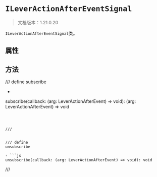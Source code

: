 # `ILeverActionAfterEventSignal`

> 文档版本：1.21.0.20

`ILeverActionAfterEventSignal`类。

## 属性

## 方法

/// define
subscribe

- ```js
subscribe(callback: (arg: LeverActionAfterEvent) => void): (arg: LeverActionAfterEvent) => void
```



///


/// define
unsubscribe

- ```js
unsubscribe(callback: (arg: LeverActionAfterEvent) => void): void
```



///

